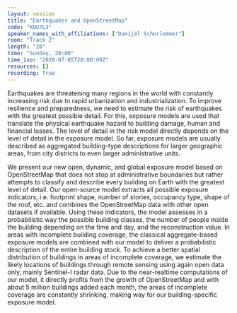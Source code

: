 ```yaml
---
layout: session
title: "Earthquakes and OpenStreetMap"
code: "KNU7L3"
speaker_names_with_affiliations: ["Danijel Schorlemmer"]
room: "Track 2"
length: "20"
time: "Sunday, 20:00"
time_iso: "2020-07-05T20:00:00Z"
resources: []
recording: True
---
```

Earthquakes are threatening many regions in the world with constantly increasing risk due to rapid urbanization and industrialization. To improve resilience and preparedness, we need to estimate the risk of earthquakes with the greatest possible detail. For this, exposure models are used that translate the physical earthquake hazard to building damage, human and financial losses. The level of detail in the risk model directly depends on the level of detail in the exposure model. So far, exposure models are usually described as aggregated building-type descriptions for larger geographic areas, from city districts to even larger administrative units.

We present our new open, dynamic, and global exposure model based on OpenStreetMap that does not stop at administrative boundaries but rather attempts to classify and describe every building on Earth with the greatest level of detail. Our open-source model extracts all possible exposure indicators, i.e. footprint shape, number of stories, occupancy type, shape of the roof, etc. and combines the OpenStreetMap data with other open datasets if available. Using these indicators, the model assesses in a probabilistic way the possible building classes, the number of people inside the building depending on the time and day, and the reconstruction value. In areas with incomplete building coverage, the classical aggregate-based exposure models are combined with our model to deliver a probabilistic description of the entire building stock. To achieve a better spatial distribution of buildings in areas of incomplete coverage, we estimate the likely locations of buildings through remote sensing using again open data only, mainly Sentinel-I radar data. Due to the near-realtime computations of our model, it directly profits from the growth of OpenStreetMap and with about 5 million buildings added each month, the areas of incomplete coverage are constantly shrinking, making way for our building-specific exposure model.
